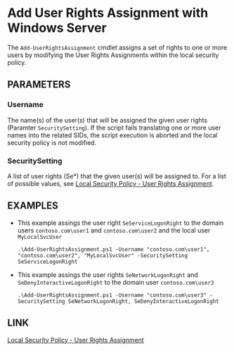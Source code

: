 # Add User Rights Assignment with Windows Server

The `Add-UserRightsAssignment` cmdlet assigns a set of rights to one or more users by modifying the User Rights Assignments within the local security policy.

## PARAMETERS
### Username
The name(s) of the user(s) that will be assigned the given user rights (Paramter `SecuritySetting`). If the script fails translating one or more user names into the related SIDs, the script execution is aborted and the local security policy is not modified.

### SecuritySetting
A list of user rights (Se*) that the given user(s) will be assigned to. 
For a list of possible values, see [Local Security Policy - User Rights Assignment](https://docs.microsoft.com/en-us/windows/security/threat-protection/security-policy-settings/user-rights-assignment).

## EXAMPLES
* This example assings the user right `SeServiceLogonRight` to the domain users `contoso.com\user1` and `contoso.com\user2` and the local user `MyLocalSvcUser`
    ```shell
    .\Add-UserRightsAssignment.ps1 -Username "contoso.com\user1", "contoso.com\user2", "MyLocalSvcUser" -SecuritySetting SeServiceLogonRight
    ``` 
* This example assings the user rights `SeNetworkLogonRight` and `SeDenyInteractiveLogonRight` to the domain user `contoso.com\user3`
    ```
    .\Add-UserRightsAssignment.ps1 -Username "contoso.com\user3" -SecuritySetting SeNetworkLogonRight, SeDenyInteractiveLogonRight
    ``` 

## LINK
[Local Security Policy - User Rights Assignment](https://docs.microsoft.com/en-us/windows/security/threat-protection/security-policy-settings/user-rights-assignment)
